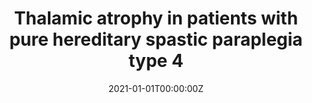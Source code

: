 ---
title: "Thalamic atrophy in patients with pure hereditary spastic paraplegia type 4"
authors:
- Francisco J. Navas Sanchez
- Alberto Fernández Pena
- Daniel Martín de Blas
- Yasser Alemán‑Gómez
- Luis Marcos Vidal
- Juan A. Guzmán‑de‑Villoria
- Pilar Fernández‑García
- Julia Romero
- Irene Catalina
- Laura Lillo
- José L. Muñoz‑Blanco
- Andrés Ordoñez‑Ugalde
- Beatriz Quintáns
- Julio Pardo
- María Jesús Sobrido
- Susana Carmona
- Francisco Grandas
- Manuel Desco
date: "2021-01-01T00:00:00Z"
doi: ""
publishDate: "2021-01-01T00:00:00Z"
publication_types: ["2"]
publication: "In *Journal of Neurology*"
tags:
- Others
featured: false
links:
- name: Link
  url: https://link.springer.com/article/10.1007/s00415-020-10387-4
---